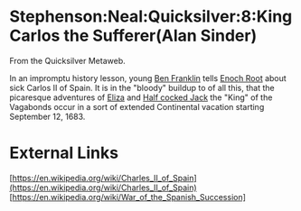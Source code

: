 
# Stephenson:Neal:Quicksilver:8:King Carlos the Sufferer(Alan Sinder)

From the Quicksilver Metaweb.

In an impromptu history lesson, young [Ben Franklin](/ben-franklin) tells [Enoch Root](/stephenson-neal-quicksilver-enoch-root) about sick Carlos II of Spain. It is in the "bloody" buildup to of all this, that the picaresque adventures of [Eliza](/stephenson-neal-quicksilver-eliza) and [Half cocked Jack](/stephenson-neal-quicksilver-jack-shaftoe)  the "King" of the Vagabonds  occur in a sort of extended Continental vacation starting September 12, 1683. 

# External Links
[https://en.wikipedia.org/wiki/Charles_II_of_Spain](https://en.wikipedia.org/wiki/Charles_II_of_Spain)
[https://en.wikipedia.org/wiki/War_of_the_Spanish_Succession]

